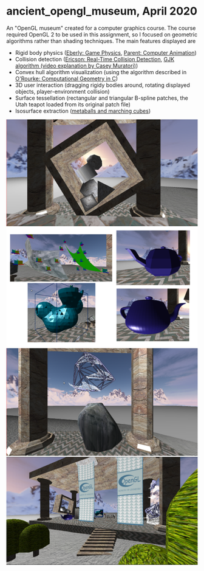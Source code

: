 # ancient_opengl_museum, April 2020

An "OpenGL museum" created for a computer graphics course. The course required OpenGL 2 to be used in this assignment, so I focused on geometric algorithms rather than shading techniques.
The main features displayed are

- Rigid body physics ([Eberly: Game Physics](https://www.goodreads.com/book/show/1086297.Game_Physics_With_CDROM_), [Parent: Computer Animation](https://www.elsevier.com/books/computer-animation/parent/978-0-12-415842-9))
- Collision detection ([Ericson: Real-Time Collision Detection](http://realtimecollisiondetection.net/), [GJK algorithm (video explanation by Casey Muratori)](https://www.youtube.com/watch?v=Qupqu1xe7Io))
- Convex hull algorithm visualization (using the algorithm described in [O'Rourke: Computational Geometry in C](http://www.science.smith.edu/~jorourke/books/compgeom.html))
- 3D user interaction (dragging rigidy bodies around, rotating displayed objects, player-environment collision)
- Surface tessellation (rectangular and triangular B-spline patches, the Utah teapot loaded from its original patch file)
- Isosurface extraction ([metaballs and marching cubes](http://www.paulbourke.net/geometry/polygonise/))

![pic1](https://github.com/LucasPayne/ancient_opengl_museum/blob/main/report/screenshots/rigid_bodies.png)
![pic2](https://github.com/LucasPayne/ancient_opengl_museum/blob/main/report/screenshots/surfaces.png)
![pic3](https://github.com/LucasPayne/ancient_opengl_museum/blob/main/report/screenshots/convex_hulls.png)
![pic4](https://github.com/LucasPayne/ancient_opengl_museum/blob/main/report/screenshots/museum_from_outside.png)


